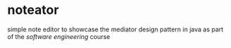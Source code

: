 # noteator
simple note editor to showcase the mediator design pattern in java as part of the _software engineering_ course
